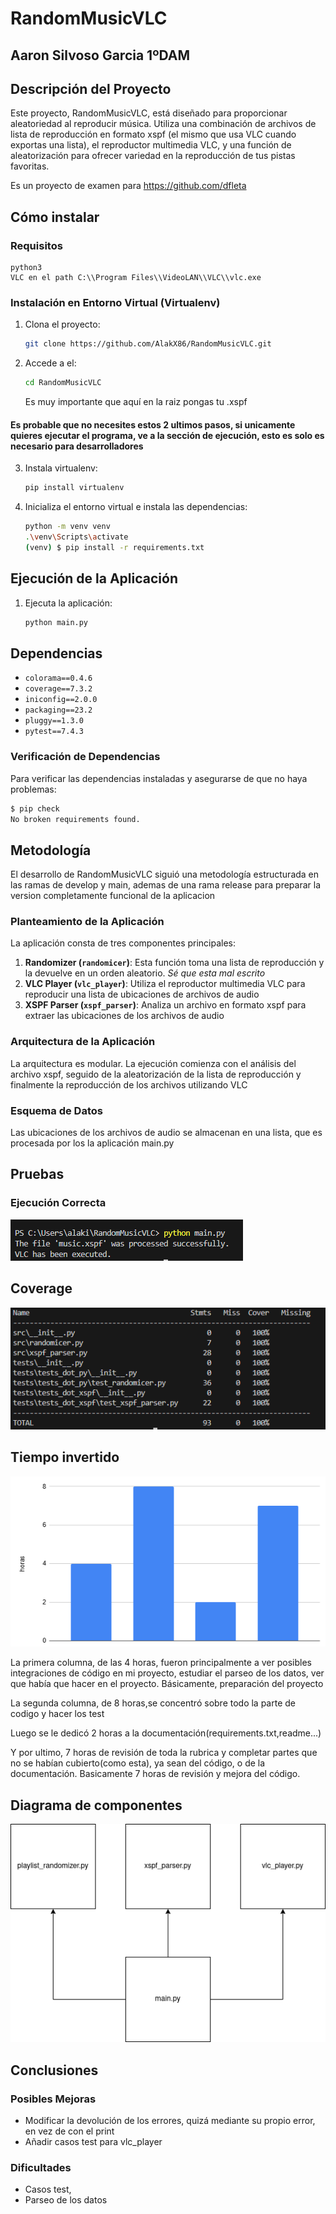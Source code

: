 # RandomMusicVLC

## Aaron Silvoso Garcia 1ºDAM

## Descripción del Proyecto
Este proyecto, RandomMusicVLC, está diseñado para proporcionar aleatoriedad al reproducir música. Utiliza una combinación de archivos de lista de reproducción en formato xspf (el mismo que usa VLC cuando exportas una lista), el reproductor multimedia VLC, y una función de aleatorización para ofrecer variedad en la reproducción de tus pistas favoritas.

Es un proyecto de examen para https://github.com/dfleta

## Cómo instalar
### Requisitos
    python3
    VLC en el path C:\\Program Files\\VideoLAN\\VLC\\vlc.exe
    
### Instalación en Entorno Virtual (Virtualenv)

1. Clona el proyecto:

    ```bash
    git clone https://github.com/AlakX86/RandomMusicVLC.git
    ```

2. Accede a el:

    ```bash
   cd RandomMusicVLC
    ```
    Es muy importante que aquí en la raiz pongas tu .xspf

#### Es probable que no necesites estos 2 ultimos pasos, si unicamente quieres ejecutar el programa, ve a la sección de ejecución, esto es solo es necesario para desarrolladores

3. Instala virtualenv:

    ```bash
    pip install virtualenv
    ```
    
4. Inicializa el entorno virtual e instala las dependencias:

    ```bash
    python -m venv venv
    .\venv\Scripts\activate
    (venv) $ pip install -r requirements.txt
    ```

## Ejecución de la Aplicación

1. Ejecuta la aplicación:

    ```bash
    python main.py
    ```

## Dependencias

- `colorama==0.4.6`
- `coverage==7.3.2`
- `iniconfig==2.0.0`
- `packaging==23.2`
- `pluggy==1.3.0`
- `pytest==7.4.3`

### Verificación de Dependencias

Para verificar las dependencias instaladas y asegurarse de que no haya problemas:

```bash
$ pip check
No broken requirements found.
```
## Metodología

El desarrollo de RandomMusicVLC siguió una metodología estructurada en las ramas de develop y main, ademas de una rama release para preparar la version completamente funcional de la aplicacion

### Planteamiento de la Aplicación

La aplicación consta de tres componentes principales:
1. **Randomizer (`randomicer`)**: Esta función toma una lista de reproducción y la devuelve en un orden aleatorio. *Sé que esta mal escrito*
2. **VLC Player (`vlc_player`)**: Utiliza el reproductor multimedia VLC para reproducir una lista de ubicaciones de archivos de audio
3. **XSPF Parser (`xspf_parser`)**: Analiza un archivo en formato xspf para extraer las ubicaciones de los archivos de audio

### Arquitectura de la Aplicación

La arquitectura es modular. La ejecución comienza con el análisis del archivo xspf, seguido de la aleatorización de la lista de reproducción y finalmente la reproducción de los archivos utilizando VLC

### Esquema de Datos

Las ubicaciones de los archivos de audio se almacenan en una lista, que es procesada por los la aplicación main.py

## Pruebas

### Ejecución Correcta

![Se ve la prueba correctamente funcional](working.png)


## Coverage

![imagen donde se ve el coverage](Coverage.png)

## Tiempo invertido

![tiempo invertido](tiempo.png)

La primera columna, de las 4 horas, fueron principalmente a ver posibles integraciones de código en mi proyecto, estudiar el parseo de los datos, ver que había que hacer en el proyecto. Básicamente, preparación del proyecto

La segunda columna, de 8 horas,se concentró sobre todo la parte de codigo y hacer los test

Luego se le dedicó 2 horas a la documentación(requirements.txt,readme...)

Y por ultimo, 7 horas de revisión de toda la rubrica y completar partes que no se habían cubierto(como esta), ya sean del código, o de la documentación. Basicamente 7 horas de revisión y mejora del código.

## Diagrama de componentes

![Diagrama de componentes](Diagrama.png)

## Conclusiones

### Posibles Mejoras
- Modificar la devolución de los errores, quizá mediante su propio error, en vez de con el print
- Añadir casos test para vlc_player
### Dificultades
- Casos test, 
- Parseo de los datos
